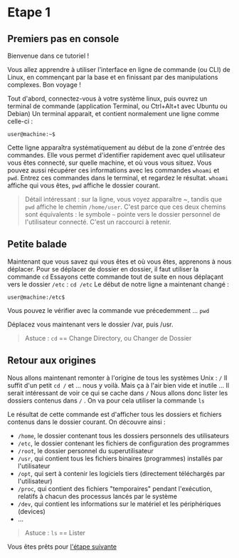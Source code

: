 # Etape 1

## Premiers pas en console

Bienvenue dans ce tutoriel ! 

Vous allez apprendre à utiliser l'interface en ligne de commande (ou CLI) de Linux, en commençant par la base et en finissant par des manipulations complexes. Bon voyage ! 

Tout d'abord, connectez-vous à votre système linux, puis ouvrez un terminal de commande (application Terminal, ou Ctrl+Alt+t avec Ubuntu ou Debian)
Un terminal apparait, et contient normalement une ligne comme celle-ci :

```shell
user@machine:~$
```

Cette ligne apparaîtra systématiquement au début de la zone d'entrée des commandes. Elle vous permet d'identifier rapidement avec quel utilisateur vous êtes connecté, sur quelle machine, et où vous vous situez.
Vous pouvez aussi récupérer ces informations avec les commandes `whoami` et `pwd`. Entrez ces commandes dans le terminal, et regardez le résultat.
`whoami` affiche qui vous êtes, `pwd` affiche le dossier courant. 

>Détail intéressant : sur la ligne, vous voyez apparaître ~, tandis que `pwd` affiche le chemin `/home/user`. C'est parce que ces deux chemins sont équivalents : le symbole `~` pointe vers le dossier personnel de l'utilisateur connecté. C'est un raccourci à retenir.

## Petite balade

Maintenant que vous savez qui vous êtes et où vous êtes, apprenons à nous déplacer.
Pour se déplacer de dossier en dossier, il faut utiliser la commande `cd`
Essayons cette commande tout de suite en nous déplaçant vers le dossier `/etc` : `cd /etc`
Le début de notre ligne a maintenant changé : 
```shell
user@machine:/etc$
```
Vous pouvez le vérifier avec la commande vue précedemment ... `pwd`

Déplacez vous maintenant vers le dossier /var, puis /usr. 

>Astuce : `cd` == Change Directory, ou Changer de Dossier

## Retour aux origines

Nous allons maintenant remonter à l'origine de tous les systèmes Unix : `/`
Il suffit d'un petit `cd /` et ... nous y voilà. Mais ça à l'air bien vide et inutile ... Il serait intéressant de voir ce qui se cache dans `/`
Nous allons donc lister les dossiers contenus dans `/` . On va pour cela utiliser la commande `ls`

Le résultat de cette commande est d'afficher tous les dossiers et fichiers contenus dans le dossier courant. On découvre ainsi : 
  * `/home`, le dossier contenant tous les dossiers personnels des utilisateurs
  * `/etc`, le dossier contenant les fichiers de configuration des programmes
  * `/root`, le dossier personnel du superutilisateur
  * `/usr`, qui contient tous les fichiers binaires (programmes) installés par l'utilisateur
  * `/opt`, qui sert à contenir les logiciels tiers (directement téléchargés par l'utilisateur)
  * `/proc`, qui contient des fichiers "temporaires" pendant l'exécution, relatifs à chacun des processus lancés par le système
  * `/dev`, qui contient les informations sur le matériel et les périphériques (devices)
  * ...

>Astuce : `ls` == Lister

Vous êtes prêts pour [l'étape suivante](https://github.com/Nat-Faeeria/tuto-cli-linux/tree/master/step-2)
